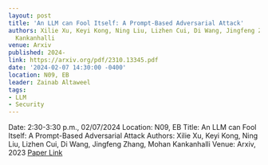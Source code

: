 ```yaml
---
layout: post
title: 'An LLM can Fool Itself: A Prompt-Based Adversarial Attack'
authors: Xilie Xu, Keyi Kong, Ning Liu, Lizhen Cui, Di Wang, Jingfeng Zhang, Mohan
  Kankanhalli
venue: Arxiv
published: 2024-
link: https://arxiv.org/pdf/2310.13345.pdf
date: '2024-02-07 14:30:00 -0400'
location: N09, EB
leader: Zainab Altaweel
tags:
- LLM
- Security
---
```

Date: 2:30-3:30 p.m., 02/07/2024
Location: N09, EB
Title: An LLM can Fool Itself: A Prompt-Based Adversarial Attack
Authors: Xilie Xu, Keyi Kong, Ning Liu, Lizhen Cui, Di Wang, Jingfeng Zhang, Mohan Kankanhalli
Venue: Arxiv, 2023
[Paper Link](https://arxiv.org/pdf/2310.13345.pdf)
